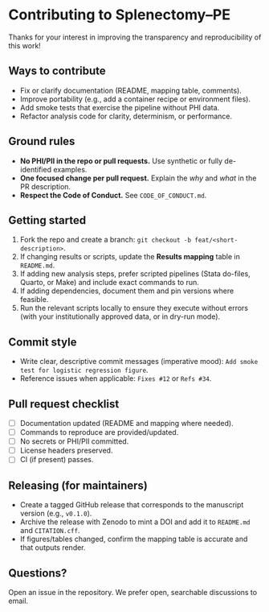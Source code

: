 # Contributing to Splenectomy–PE

Thanks for your interest in improving the transparency and reproducibility of this work!

## Ways to contribute
- Fix or clarify documentation (README, mapping table, comments).
- Improve portability (e.g., add a container recipe or environment files).
- Add smoke tests that exercise the pipeline without PHI data.
- Refactor analysis code for clarity, determinism, or performance.

## Ground rules
- **No PHI/PII in the repo or pull requests.** Use synthetic or fully de-identified examples.
- **One focused change per pull request.** Explain the *why* and *what* in the PR description.
- **Respect the Code of Conduct.** See `CODE_OF_CONDUCT.md`.

## Getting started
1. Fork the repo and create a branch: `git checkout -b feat/<short-description>`.
2. If changing results or scripts, update the **Results mapping** table in `README.md`.
3. If adding new analysis steps, prefer scripted pipelines (Stata do-files, Quarto, or Make) and include exact commands to run.
4. If adding dependencies, document them and pin versions where feasible.
5. Run the relevant scripts locally to ensure they execute without errors (with your institutionally approved data, or in dry-run mode).

## Commit style
- Write clear, descriptive commit messages (imperative mood): `Add smoke test for logistic regression figure`.
- Reference issues when applicable: `Fixes #12` or `Refs #34`.

## Pull request checklist
- [ ] Documentation updated (README and mapping where needed).
- [ ] Commands to reproduce are provided/updated.
- [ ] No secrets or PHI/PII committed.
- [ ] License headers preserved.
- [ ] CI (if present) passes.

## Releasing (for maintainers)
- Create a tagged GitHub release that corresponds to the manuscript version (e.g., `v0.1.0`).
- Archive the release with Zenodo to mint a DOI and add it to `README.md` and `CITATION.cff`.
- If figures/tables changed, confirm the mapping table is accurate and that outputs render.

## Questions?
Open an issue in the repository. We prefer open, searchable discussions to email.
